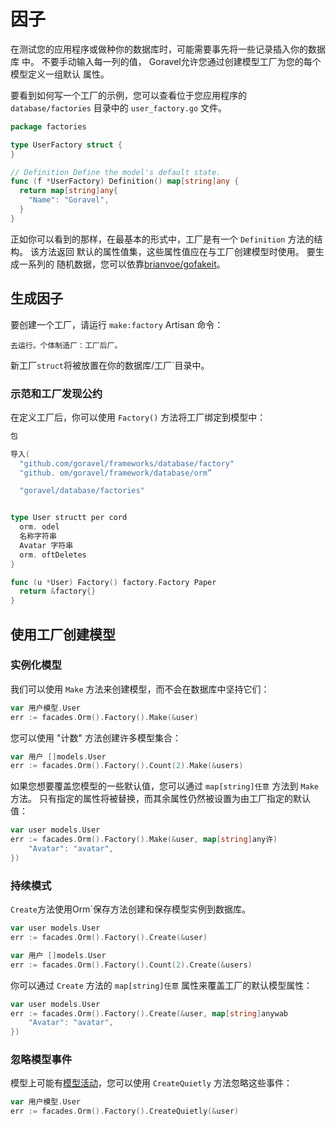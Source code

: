# 因子

在测试您的应用程序或做种你的数据库时，可能需要事先将一些记录插入你的数据库
中。 不要手动输入每一列的值， Goravel允许您通过创建模型工厂为您的每个模型定义一组默认
属性。

要看到如何写一个工厂的示例，您可以查看位于您应用程序的
`database/factories` 目录中的 `user_factory.go` 文件。

```go
package factories

type UserFactory struct {
}

// Definition Define the model's default state.
func (f *UserFactory) Definition() map[string]any {
  return map[string]any{
    "Name": "Goravel",
  }
}
```

正如你可以看到的那样，在最基本的形式中，工厂是有一个 `Definition` 方法的结构。 该方法返回
默认的属性值集，这些属性值应在与工厂创建模型时使用。 要生成一系列的
随机数据，您可以依靠[brianvoe/gofakeit](https://github.com/brianvoe/gofakeit)。

## 生成因子

要创建一个工厂，请运行 `make:factory` Artisan 命令：

```
去运行。个体制造厂：工厂后厂。
```

新工厂`struct`将被放置在你的数据库/工厂\`目录中。

### 示范和工厂发现公约

在定义工厂后，你可以使用 `Factory()` 方法将工厂绑定到模型中：

```go
包

导入(
  "github.com/goravel/frameworks/database/factory"
  "github. om/goravel/framework/database/orm”

  "goravel/database/factories"


type User structt per cord
  orm. odel
  名称字符串
  Avatar 字符串
  orm. oftDeletes
}

func (u *User) Factory() factory.Factory Paper
  return &factory{}
}
```

## 使用工厂创建模型

### 实例化模型

我们可以使用 `Make` 方法来创建模型，而不会在数据库中坚持它们：

```go
var 用户模型.User
err := facades.Orm().Factory().Make(&user)
```

您可以使用 "计数" 方法创建许多模型集合：

```go
var 用户 []models.User
err := facades.Orm().Factory().Count(2).Make(&users)
```

如果您想要覆盖您模型的一些默认值，您可以通过 `map[string]任意` 方法到 `Make`
方法。 只有指定的属性将被替换，而其余属性仍然被设置为由工厂指定的默认
值：

```go
var user models.User
err := facades.Orm().Factory().Make(&user, map[string]any许)
    "Avatar": "avatar",
})
```

### 持续模式

`Create`方法使用Orm\`保存方法创建和保存模型实例到数据库。

```go
var user models.User
err := facades.Orm().Factory().Create(&user)

var 用户 []models.User
err := facades.Orm().Factory().Count(2).Create(&users)
```

你可以通过 `Create`
方法的 `map[string]任意` 属性来覆盖工厂的默认模型属性：

```go
var user models.User
err := facades.Orm().Factory().Create(&user, map[string]anywab
    "Avatar": "avatar",
})
```

### 忽略模型事件

模型上可能有[模型活动](../orm/quickstart#events)，您可以使用
`CreateQuietly` 方法忽略这些事件：

```go
var 用户模型.User
err := facades.Orm().Factory().CreateQuietly(&user)
```
